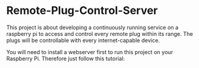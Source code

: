Remote-Plug-Control-Server
==========================

This project is about developing a continuously running service on a raspberry pi to access and control every remote plug within its range. The plugs will be controllable with every internet-capable device.

You will need to install a webserver first to run this project on your Raspberry Pi.
Therefore just follow this tutorial: 
